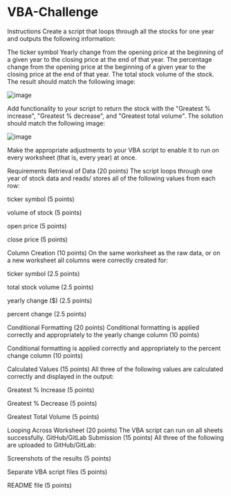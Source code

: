 # VBA-Challenge

Instructions
Create a script that loops through all the stocks for one year and outputs the following information:

The ticker symbol
Yearly change from the opening price at the beginning of a given year to the closing price at the end of that year.
The percentage change from the opening price at the beginning of a given year to the closing price at the end of that year.
The total stock volume of the stock. The result should match the following image:

![image](https://github.com/martin0s/VBA-Challenge/assets/61669834/1fdeed53-cc66-401a-a545-167f6c46ba8e)

Add functionality to your script to return the stock with the "Greatest % increase", "Greatest % decrease", and "Greatest total volume". The solution should match the following image:

![image](https://github.com/martin0s/VBA-Challenge/assets/61669834/05316573-e70e-444f-95d7-83f25db07e35)

Make the appropriate adjustments to your VBA script to enable it to run on every worksheet (that is, every year) at once.

Requirements
Retrieval of Data (20 points)
The script loops through one year of stock data and reads/ stores all of the following values from each row:

ticker symbol (5 points)

volume of stock (5 points)

open price (5 points)

close price (5 points)

Column Creation (10 points)
On the same worksheet as the raw data, or on a new worksheet all columns were correctly created for:

ticker symbol (2.5 points)

total stock volume (2.5 points)

yearly change ($) (2.5 points)

percent change (2.5 points)

Conditional Formatting (20 points)
Conditional formatting is applied correctly and appropriately to the yearly change column (10 points)

Conditional formatting is applied correctly and appropriately to the percent change column (10 points)

Calculated Values (15 points)
All three of the following values are calculated correctly and displayed in the output:

Greatest % Increase (5 points)

Greatest % Decrease (5 points)

Greatest Total Volume (5 points)

Looping Across Worksheet (20 points)
The VBA script can run on all sheets successfully.
GitHub/GitLab Submission (15 points)
All three of the following are uploaded to GitHub/GitLab:

Screenshots of the results (5 points)

Separate VBA script files (5 points)

README file (5 points)
